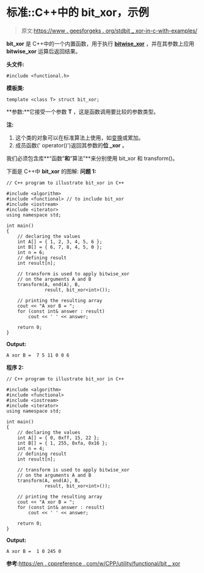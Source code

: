 # 标准::C++中的 bit_xor，示例

> 原文:[https://www . geesforgeks . org/stdbit _ xor-in-c-with-examples/](https://www.geeksforgeeks.org/stdbit_xor-in-c-with-examples/)

**bit_xor** 是 C++中的一个内置函数，用于执行 **[bitwise_xor](https://www.geeksforgeeks.org/bitwise-operators-in-c-cpp/)** ，并在其参数上应用 **bitwise_xor** 运算后返回结果。

**头文件:**

```
#include <functional.h>

```

**模板类:**

```
template <class T> struct bit_xor;

```

**参数:**它接受一个参数 **T** ，这是函数调用要比较的参数类型。

**注:**

1.  这个类的对象可以在标准算法上使用，如[变换](https://www.geeksforgeeks.org/transform-c-stl-perform-operation-elements/)或累加。
2.  成员函数(' operator()')返回其参数的**位 _xor** 。

我们必须包含库**“函数”**和**“算法”**来分别使用 bit_xor 和 transform()。

下面是 C++中 **bit_xor** 的图解:
**问题 1:**

```
// C++ program to illustrate bit_xor in C++

#include <algorithm>
#include <functional> // to include bit_xor
#include <iostream>
#include <iterator>
using namespace std;

int main()
{
    // declaring the values
    int A[] = { 1, 2, 3, 4, 5, 6 };
    int B[] = { 6, 7, 8, 4, 5, 0 };
    int n = 6;
    // defining result
    int result[n];

    // transform is used to apply bitwise_xor
    // on the arguments A and B
    transform(A, end(A), B,
              result, bit_xor<int>());

    // printing the resulting array
    cout << "A xor B = ";
    for (const int& answer : result)
        cout << ' ' << answer;

    return 0;
}
```

**Output:**

```
A xor B =  7 5 11 0 0 6

```

**程序 2:**

```
// C++ program to illustrate bit_xor in C++

#include <algorithm>
#include <functional>
#include <iostream>
#include <iterator>
using namespace std;

int main()
{
    // declaring the values
    int A[] = { 0, 0xff, 15, 22 };
    int B[] = { 1, 255, 0xfa, 0x16 };
    int n = 4;
    // defining result
    int result[n];

    // transform is used to apply bitwise_xor
    // on the arguments A and B
    transform(A, end(A), B,
              result, bit_xor<int>());

    // printing the resulting array
    cout << "A xor B = ";
    for (const int& answer : result)
        cout << ' ' << answer;

    return 0;
}
```

**Output:**

```
A xor B =  1 0 245 0

```

**参考:**[https://en . cppreference . com/w/CPP/utility/functional/bit _ xor](https://en.cppreference.com/w/cpp/utility/functional/bit_xor)